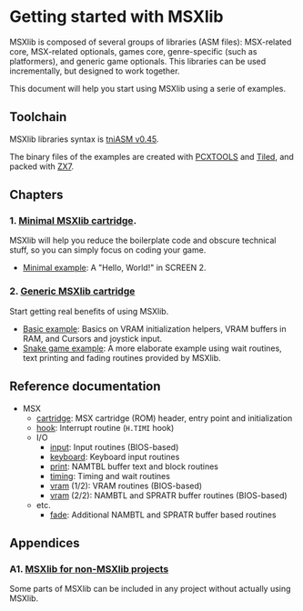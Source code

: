 # Getting started with MSXlib

MSXlib is composed of several groups of libraries (ASM files): MSX-related core, MSX-related optionals, games core, genre-specific (such as platformers), and generic game optionals.
This libraries can be used incrementally, but designed to work together.

This document will help you start using MSXlib using a serie of examples.


## Toolchain

MSXlib libraries syntax is [tniASM v0.45](http://tniasm.tni.nl/).

The binary files of the examples are created with [PCXTOOLS](https://github.com/theNestruo/pcxtools) and [Tiled](http://www.mapeditor.org/), and packed with [ZX7](https://github.com/z88dk/z88dk/tree/master/src/zx7).


## Chapters

### 1. [Minimal MSXlib cartridge](guide/00-minimal.md).
MSXlib will help you reduce the boilerplate code and obscure technical stuff, so you can simply focus on coding your game.
- [Minimal example](../games/examples/00minimal/minimal.asm): A "Hello, World!" in SCREEN 2.

### 2. [Generic MSXlib cartridge](guide/01-basic.md)

Start getting real benefits of using MSXlib.

- [Basic example](../games/examples/01basic/basic.asm): Basics on VRAM initialization helpers, VRAM buffers in RAM, and Cursors and joystick input.
- [Snake game example](../games/examples/02snake/snake.asm): A more elaborate example using wait routines, text printing and fading routines provided by MSXlib.


## Reference documentation

- MSX
	- [cartridge](ref/msx/cartridge.md): MSX cartridge (ROM) header, entry point and initialization
	- [hook](ref/msx/hook.md): Interrupt routine (`H.TIMI` hook)
	- I/O
		- [input](ref/msx/io/input.md): Input routines (BIOS-based)
		- [keyboard](ref/msx/io/keyboard.md): Keyboard input routines
		- [print](ref/msx/io/print.md): NAMTBL buffer text and block routines
		- [timing](ref/msx/io/timing.md): Timing and wait routines
		- [vram](ref/msx/io/vram-0.md) (1/2): VRAM routines (BIOS-based)
		- [vram](ref/msx/io/vram-1.md) (2/2): NAMBTL and SPRATR buffer routines (BIOS-based)
	- etc.
		- [fade](ref/msx/etc/fade.md): Additional NAMBTL and SPRATR buffer based routines
<!--
		- Timing
		- Print
-->

## Appendices

### A1. [MSXlib for non-MSXlib projects](guide/A1-non-msxlib.md)

Some parts of MSXlib can be included in any project without actually using MSXlib.

